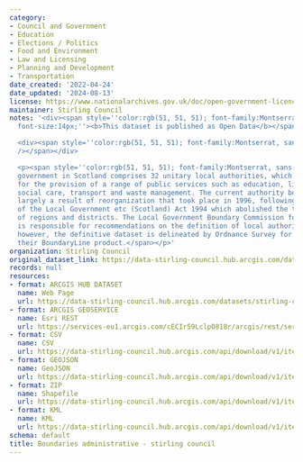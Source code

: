 ```yaml
---
category:
- Council and Government
- Education
- Elections / Politics
- Food and Environment
- Law and Licensing
- Planning and Development
- Transportation
date_created: '2022-04-24'
date_updated: '2024-08-13'
license: https://www.nationalarchives.gov.uk/doc/open-government-licence/version/3/
maintainer: Stirling Council
notes: '<div><span style=''color:rgb(51, 51, 51); font-family:Montserrat, sans-serif;
  font-size:14px;''><b>This dataset is published as Open Data</b></span></div>

  <div><span style=''color:rgb(51, 51, 51); font-family:Montserrat, sans-serif; font-size:14px;''><br
  /></span></div>

  <p><span style=''color:rgb(51, 51, 51); font-family:Montserrat, sans-serif; font-size:14px;''>Local
  government in Scotland comprises 32 unitary local authorities, which are responsible
  for the provision of a range of public services such as education, licensing regulations,
  social care, transport and waste management. The current authority boundaries are
  largely a result of reorganization that took place in 1996, following the enactment
  of the Local Government etc (Scotland) Act 1994 which abolished the two tier structure
  of regions and districts. The Local Government Boundary Commission for Scotland
  is responsible for recommendations on the definition of local authority boundaries,
  however, the definitive dataset is delineated by Ordnance Survey for inclusion in
  their BoundaryLine product.</span></p>'
organization: Stirling Council
original_dataset_link: https://data-stirling-council.hub.arcgis.com/datasets/stirling-council::boundaries-administrative-stirling-council
records: null
resources:
- format: ARCGIS HUB DATASET
  name: Web Page
  url: https://data-stirling-council.hub.arcgis.com/datasets/stirling-council::boundaries-administrative-stirling-council
- format: ARCGIS GEOSERVICE
  name: Esri REST
  url: https://services-eu1.arcgis.com/cECIr59LclpO818r/arcgis/rest/services/Boundaries_Stirling_Council/FeatureServer/0
- format: CSV
  name: CSV
  url: https://data-stirling-council.hub.arcgis.com/api/download/v1/items/f0a65894f6a3451f81d9fb68902e8a80/csv?layers=0
- format: GEOJSON
  name: GeoJSON
  url: https://data-stirling-council.hub.arcgis.com/api/download/v1/items/f0a65894f6a3451f81d9fb68902e8a80/geojson?layers=0
- format: ZIP
  name: Shapefile
  url: https://data-stirling-council.hub.arcgis.com/api/download/v1/items/f0a65894f6a3451f81d9fb68902e8a80/shapefile?layers=0
- format: KML
  name: KML
  url: https://data-stirling-council.hub.arcgis.com/api/download/v1/items/f0a65894f6a3451f81d9fb68902e8a80/kml?layers=0
schema: default
title: Boundaries administrative - stirling council
---
```

